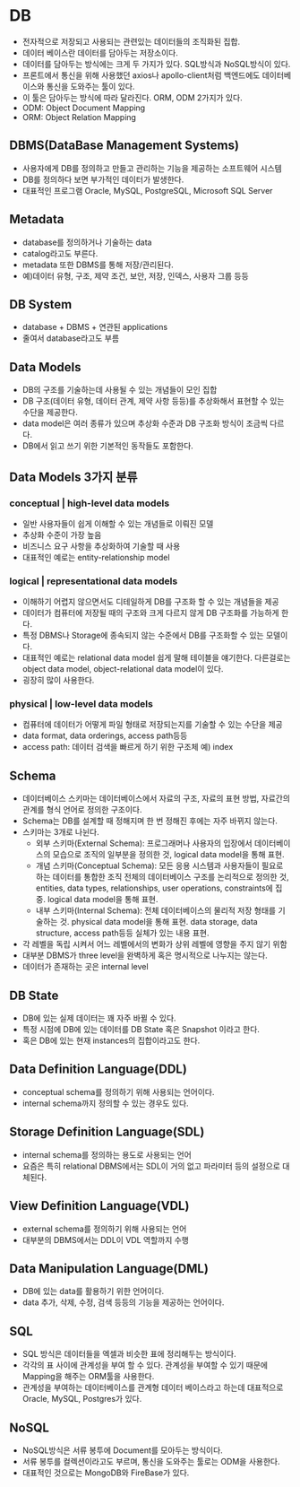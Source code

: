 # DB
- 전자적으로 저장되고 사용되는 관련있는 데이터들의 조직화된 집합.
- 데이터 베이스란 데이터를 담아두는 저장소이다.
- 데이터를 담아두는 방식에는 크게 두 가지가 있다. SQL방식과 NoSQL방식이 있다.
- 프론트에서 통신을 위해 사용했던 axios나 apollo-client처럼 백엔드에도 데이터베이스와 통신을 도와주는 툴이 있다.
- 이 툴은 담아두는 방식에 따라 달라진다. ORM, ODM 2가지가 있다.
- ODM: Object Document Mapping
- ORM: Object Relation Mapping

## DBMS(DataBase Management Systems)
- 사용자에게 DB를 정의하고 만들고 관리하는 기능을 제공하는 소프트웨어 시스템
- DB를 정의하다 보면 부가적인 데이터가 발생한다.
- 대표적인 프로그램 Oracle, MySQL, PostgreSQL, Microsoft SQL Server

## Metadata
- database를 정의하거나 기술하는 data
- catalog라고도 부른다. 
- metadata 또한 DBMS를 통해 저장/관리된다.
- 예)데이터 유형, 구조, 제약 조건, 보안, 저장, 인덱스, 사용자 그룹 등등

## DB System
- database + DBMS + 연관된 applications
- 줄여서 database라고도 부름

## Data Models
- DB의 구조를 기술하는데 사용될 수 있는 개념들이 모인 집합
- DB 구조(데이터 유형, 데이터 관계, 제약 사항 등등)를 추상화해서 표현할 수 있는 수단을 제공한다. 
- data model은 여러 종류가 있으며 추상화 수준과 DB 구조화 방식이 조금씩 다르다.
- DB에서 읽고 쓰기 위한 기본적인 동작들도 포함한다.

## Data Models 3가지 분류
### conceptual | high-level data models
- 일반 사용자들이 쉽게 이해할 수 있는 개념들로 이뤄진 모델
- 추상화 수준이 가장 높음
- 비즈니스 요구 사항을 추상화하여 기술할 때 사용
- 대표적인 예로는 entity-relationship model


### logical | representational data models
- 이해하기 어렵지 않으면서도 디테일하게 DB를 구조화 할 수 있는 개념들을 제공
- 데이터가 컴퓨터에 저장될 때의 구조와 크게 다르지 않게 DB 구조화를 가능하게 한다.
- 특정 DBMS나 Storage에 종속되지 않는 수준에서 DB를 구조화할 수 있는 모델이다.
- 대표적인 예로는 relational data model 쉽게 말해 테이블을 얘기한다. 다른걸로는 object data model, object-relational data model이 있다.
- 굉장히 많이 사용한다.

### physical | low-level data models
- 컴퓨터에 데이터가 어떻게 파일 형태로 저장되는지를 기술할 수 있는 수단을 제공
- data format, data orderings, access path등등
- access path: 데이터 검색을 빠르게 하기 위한 구조체 예) index

## Schema
- 데이터베이스 스키마는 데이터베이스에서 자료의 구조, 자료의 표현 방법, 자료간의 관계를 형식 언어로 정의한 구조이다.
- Schema는 DB를 설계할 때 정해지며 한 번 정해진 후에는 자주 바뀌지 않는다.
- 스키마는 3개로 나뉜다.
  - 외부 스키마(External Schema): 프로그래머나 사용자의 입장에서 데이터베이스의 모습으로 조직의 일부분을 정의한 것, logical data model을 통해 표현.
  - 개념 스키마(Conceptual Schema): 모든 응용 시스템과 사용자들이 필요로 하는 데이터를 통합한 조직 전체의 데이터베이스 구조를 논리적으로 정의한 것, entities, data types, relationships, user operations, constraints에 집중. logical data model을 통해 표현.
  - 내부 스키마(Internal Schema): 전체 데이터베이스의 물리적 저장 형태를 기술하는 것. physical data model을 통해 표현. data storage, data structure, access path등등 실체가 있는 내용 표현.
- 각 레벨을 독립 시켜서 어느 레벨에서의 변화가 상위 레벨에 영향을 주지 않기 위함
- 대부분 DBMS가 three level을 완벽하게 혹은 명시적으로 나누지는 않는다.
- 데이터가 존재하는 곳은 internal level

## DB State
- DB에 있는 실제 데이터는 꽤 자주 바뀔 수 있다.
- 특정 시점에 DB에 있는 데이터를 DB State 혹은 Snapshot 이라고 한다.
- 혹은 DB에 있는 현재 instances의 집합이라고도 한다.

## Data Definition Language(DDL)
- conceptual schema를 정의하기 위해 사용되는 언어이다.
- internal schema까지 정의할 수 있는 경우도 있다.

## Storage Definition Language(SDL)
- internal schema를 정의하는 용도로 사용되는 언어
- 요즘은 특히 relational DBMS에서는 SDL이 거의 없고 파라미터 등의 설정으로 대체된다.

## View Definition Language(VDL)
- external schema를 정의하기 위해 사용되는 언어
- 대부분의 DBMS에서는 DDL이 VDL 역할까지 수행

## Data Manipulation Language(DML)
- DB에 있는 data를 활용하기 위한 언어이다.
- data 추가, 삭제, 수정, 검색 등등의 기능을 제공하는 언어이다.

## SQL
- SQL 방식은 데이터들을 엑셀과 비슷한 표에 정리해두는 방식이다.
- 각각의 표 사이에 관계성을 부여 할 수 있다. 관계성을 부여할 수 있기 때문에 Mapping을 해주는 ORM툴을 사용한다.
- 관계성을 부여하는 데이터베이스를 관계형 데이터 베이스라고 하는데 대표적으로 Oracle, MySQL, Postgres가 있다.

## NoSQL
- NoSQL방식은 서류 봉투에 Document를 모아두는 방식이다.
- 서류 봉투를 컬렉션이라고도 부르며, 통신을 도와주는 툴로는 ODM을 사용한다.
- 대표적인 것으로는 MongoDB와 FireBase가 있다.
